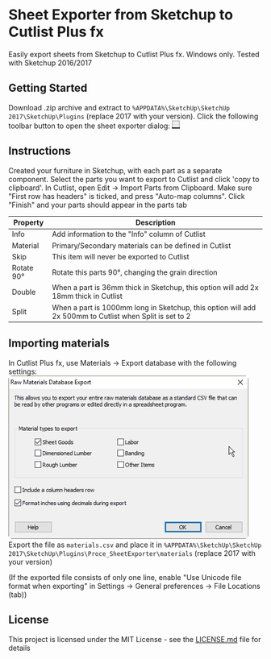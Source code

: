 # Sheet Exporter from Sketchup to Cutlist Plus fx
Easily export sheets from Sketchup to Cutlist Plus fx.
Windows only. Tested with Sketchup 2016/2017

## Getting Started
Download .zip archive and extract to `%APPDATA%\SketchUp\SketchUp 2017\SketchUp\Plugins` (replace 2017 with your version).
Click the following toolbar button to open the sheet exporter dialog:
![Materials export dialog](Proce_SheetExporter/icons/sheet_properties_small.png?raw=true)

## Instructions
Created your furniture in Sketchup, with each part as a separate component. Select the parts you want to export to Cutlist and click 'copy to clipboard'.
In Cutlist, open Edit -> Import Parts from Clipboard. Make sure "First row has headers" is ticked, and press "Auto-map columns". Click "Finish" and your parts should appear in the parts tab

| Property   | Description                                                                                             |
|------------|---------------------------------------------------------------------------------------------------------|
| Info       | Add information to the "Info" column of Cutlist                                                         |
| Material   | Primary/Secondary materials can be defined in Cutlist                                                   |
| Skip       | This item will never be exported to Cutlist                                                             |
| Rotate 90° | Rotate this parts 90°, changing the grain direction                                                     |
| Double     | When a part is 36mm thick in Sketchup, this option will add 2x 18mm thick in Cutlist                    |
| Split      | When a part is 1000mm long in Sketchup, this option will add 2x 500mm to Cutlist when Split is set to 2 |

## Importing materials
In Cutlist Plus fx, use Materials -> Export database with the following settings:
![Materials export dialog](Proce_SheetExporter/materials/materials.jpg?raw=true)
Export the file as `materials.csv` and place it in `%APPDATA%\SketchUp\SketchUp 2017\SketchUp\Plugins\Proce_SheetExporter\materials` (replace 2017 with your version)

(If the exported file consists of only one line, enable "Use Unicode file format when exporting" in Settings -> General preferences -> File Locations (tab))


## License
This project is licensed under the MIT License - see the [LICENSE.md](LICENSE.md) file for details